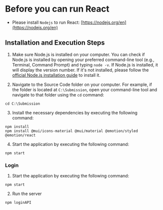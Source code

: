
# Before you can run React
- Please install `Nodejs` to run React: [https://nodejs.org/en](https://nodejs.org/en)

## Installation and Execution Steps

1. Make sure Node.js is installed on your computer. You can check if Node.js is installed by opening your preferred command-line tool (e.g., Terminal, Command Prompt) and typing `node -v`. If Node.js is installed, it will display the version number. If it's not installed, please follow the [official Node.js installation guide](https://nodejs.org) to install it.

2. Navigate to the Source Code folder on your computer. For example, if the folder is located at `C:\Submission`, open your command-line tool and navigate to that folder using the `cd` command:

```shell
cd C:\Submission
```

3. Install the necessary dependencies by executing the following command:

```shell
npm install
npm install @mui/icons-material @mui/material @emotion/styled @emotion/react
```

4. Start the application by executing the following command:
```shell
npm start
```


### Login

1. Start the application by executing the following command:
```shell
npm start
```
2. Run the server
```shell
npm loginAPI
```
